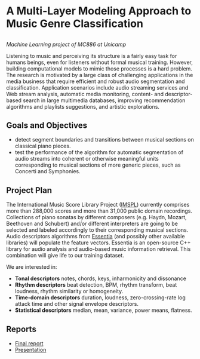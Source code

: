 # A Multi-Layer Modeling Approach to Music Genre Classification

##
*Machine Learning project of MC886 at Unicamp*

Listening to music and perceiving its structure is a fairly easy task for
humans beings, even for listeners without formal musical training. However,
building computational models to mimic those processes is a hard problem.
The research is motivated by a large class of challenging applications in the media
business that require efficient and robust audio segmentation and
classification.
Application scenarios include audio streaming services and Web stream analysis,
automatic media monitoring, content- and descriptor-based search in large
multimedia databases, improving recommendation algorithms and playlists
suggestions, and artistic explorations.

## Goals and Objectives

- detect segment boundaries and transitions between musical sections on classical piano pieces.
- test the performance of the algorithm for automatic segmentation of audio streams into coherent or otherwise meaningful units corresponding to musical sections of more generic pieces, such as Concerti and Symphonies.

## Project Plan

The International Music Score Library Project ([IMSPL](http://imslp.org)) currently
comprises more than 288,000 scores and more than 31,000 public domain recordings.
Collections of piano sonatas by different composers (e.g. Haydn, Mozart,
Beethoven and Schubert) and/or different interpreters are going to be selected
and labeled accordingly to their corresponding musical sections. Audio descriptors algorithms
from [Essentia](http://essentia.upf.edu) (and possibly other available libraries) will populate the feature vectors.
Essentia is an open-source C++ library for audio analysis and audio-based music
information retrieval. This combination will give life to our training
dataset.

 We are interested in:

- **Tonal descriptors** notes, chords, keys, inharmonicity and dissonance
- **Rhythm descriptors** beat detection, BPM, rhythm transform, beat loudness, rhythm similarity or homogeneity.
- **Time-domain descriptors** duration, loudness, zero-crossing-rate log attack time and other signal envelope descriptors.
- **Statistical descriptors** median, mean, variance, power means, flatness.

## Reports

- [Final report](latex/report/ReportML.pdf)
- [Presentation](latex/presentation/ProjectML.pdf)
